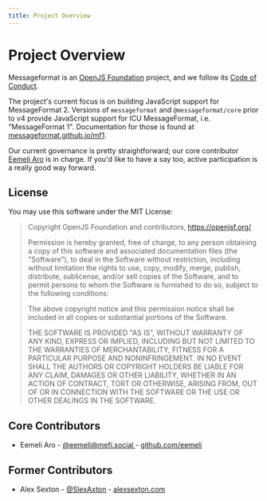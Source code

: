 ```yaml
---
title: Project Overview
---
```


# Project Overview

Messageformat is an [OpenJS Foundation](https://openjsf.org) project,
and we follow its [Code of Conduct](https://code-of-conduct.openjsf.org/).

The project's current focus is on building JavaScript support for MessageFormat 2.
Versions of `messageformat` and `@messageformat/core` prior to v4
provide JavaScript support for ICU MessageFormat, i.e. "MessageFormat 1".
Documentation for those is found at [messageformat.github.io/mf1](https://messageformat.github.io/mf1).

Our current governance is pretty straightforward;
our core contributor [Eemeli Aro](https://github.com/eemeli) is in charge.
If you'd like to have a say too, active participation is a really good way forward.

## License

You may use this software under the MIT License:

> Copyright OpenJS Foundation and contributors, <https://openjsf.org/>
>
> Permission is hereby granted, free of charge, to any person obtaining
> a copy of this software and associated documentation files (the
> "Software"), to deal in the Software without restriction, including
> without limitation the rights to use, copy, modify, merge, publish,
> distribute, sublicense, and/or sell copies of the Software, and to
> permit persons to whom the Software is furnished to do so, subject to
> the following conditions:
>
> The above copyright notice and this permission notice shall be
> included in all copies or substantial portions of the Software.
>
> THE SOFTWARE IS PROVIDED "AS IS", WITHOUT WARRANTY OF ANY KIND,
> EXPRESS OR IMPLIED, INCLUDING BUT NOT LIMITED TO THE WARRANTIES OF
> MERCHANTABILITY, FITNESS FOR A PARTICULAR PURPOSE AND
> NONINFRINGEMENT. IN NO EVENT SHALL THE AUTHORS OR COPYRIGHT HOLDERS BE
> LIABLE FOR ANY CLAIM, DAMAGES OR OTHER LIABILITY, WHETHER IN AN ACTION
> OF CONTRACT, TORT OR OTHERWISE, ARISING FROM, OUT OF OR IN CONNECTION
> WITH THE SOFTWARE OR THE USE OR OTHER DEALINGS IN THE SOFTWARE.

## Core Contributors

- Eemeli Aro - [@eemeli@mefi.social ](https://mefi.social/@eemeli) - [github.com/eemeli](https://github.com/eemeli)

## Former Contributors

- Alex Sexton - [@SlexAxton](http://twitter.com/SlexAxton) - [alexsexton.com](http://alexsexton.com/)
